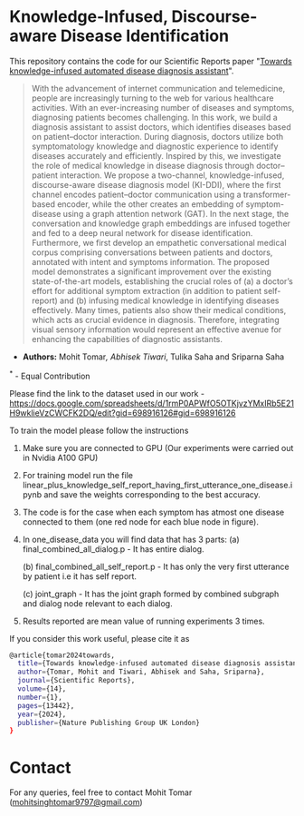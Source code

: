 # Knowledge-Infused, Discourse-aware Disease Identification

This repository contains the code for our Scientific Reports paper "[Towards knowledge-infused automated disease diagnosis assistant](https://www.nature.com/articles/s41598-024-53042-y)".
>With the advancement of internet communication and telemedicine, people are increasingly turning to the web for various healthcare activities. With an ever-increasing number of diseases and symptoms, diagnosing patients becomes challenging. In this work, we build a diagnosis assistant to assist doctors, which identifies diseases based on patient–doctor interaction. During diagnosis, doctors utilize both symptomatology knowledge and diagnostic experience to identify diseases accurately and efficiently. Inspired by this, we investigate the role of medical knowledge in disease diagnosis through doctor–patient interaction. We propose a two-channel, knowledge-infused, discourse-aware disease diagnosis model (KI-DDI), where the first channel encodes patient–doctor communication using a transformer-based encoder, while the other creates an embedding of symptom-disease using a graph attention network (GAT). In the next stage, the conversation and knowledge graph embeddings are infused together and fed to a deep neural network for disease identification. Furthermore, we first develop an empathetic conversational medical corpus comprising conversations between patients and doctors, annotated with intent and symptoms information. The proposed model demonstrates a significant improvement over the existing state-of-the-art models, establishing the crucial roles of (a) a doctor’s effort for additional symptom extraction (in addition to patient self-report) and (b) infusing medical knowledge in identifying diseases effectively. Many times, patients also show their medical conditions, which acts as crucial evidence in diagnosis. Therefore, integrating visual sensory information would represent an effective avenue for enhancing the capabilities of diagnostic assistants.

* **Authors:** Mohit Tomar<sup>*</sup>, Abhisek Tiwari<sup>*</sup>, Tulika Saha and Sriparna Saha

<sup>*</sup> - Equal Contribution

Please find the link to the dataset used in our work - https://docs.google.com/spreadsheets/d/1rmP0APWfO5OTKjvzYMxIRb5E21H9wklieVzCWCFK2DQ/edit?gid=698916126#gid=698916126

To train the model please follow the instructions

1. Make sure you are connected to GPU (Our experiments were carried out in Nvidia A100 GPU)
2. For training model run the file linear_plus_knowledge_self_report_having_first_utterance_one_disease.ipynb and save the weights corresponding to the best accuracy. 
3. The code is for the case when each symptom has atmost one disease connected to them (one red node for each blue node in figure).
4. In one_disease_data you will find data that has 3 parts:
   (a) final_combined_all_dialog.p - It has entire dialog.
   
   (b) final_combined_all_self_report.p - It has only the very first utterance by patient i.e it has self report.
   
   (c) joint_graph - It has the joint graph formed by combined subgraph and dialog node relevant to each dialog.
5. Results reported are mean value of running experiments 3 times.

If you consider this work useful, please cite it as

```bash
@article{tomar2024towards,
  title={Towards knowledge-infused automated disease diagnosis assistant},
  author={Tomar, Mohit and Tiwari, Abhisek and Saha, Sriparna},
  journal={Scientific Reports},
  volume={14},
  number={1},
  pages={13442},
  year={2024},
  publisher={Nature Publishing Group UK London}
}
```

# Contact
For any queries, feel free to contact Mohit Tomar (mohitsinghtomar9797@gmail.com)
